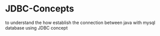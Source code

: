 # JDBC-Concepts
to understand the how establish the connection  between java with mysql database using JDBC concept
